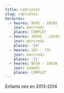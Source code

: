 ```yaml
---
title: Cabrioles
slug: cabrioles
horaires:
  - heures: 9h45 - 10h45
    jour: mercredi
    places: COMPLET
  - heures: 10h45 - 11h45
    jour: mercredi
    places: '14'
  - heures: 16h - 17h
    jour: mercredi
    places: '11'
  - heures: 9h30 - 10h30
    jour: samedi
    places: COMPLET
---
```

Enfants nés en 2013-2014

